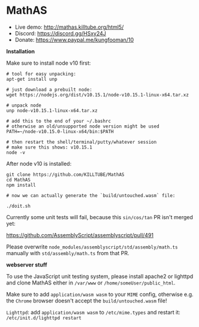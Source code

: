 # MathAS

* Live demo: http://mathas.killtube.org/html5/
* Discord: https://discord.gg/HSxy24J
* Donate: https://www.paypal.me/kungfooman/10

**Installation**

Make sure to install node v10 first:

```shell
# tool for easy unpacking:
apt-get install unp

# just download a prebuilt node:
wget https://nodejs.org/dist/v10.15.1/node-v10.15.1-linux-x64.tar.xz

# unpack node
unp node-v10.15.1-linux-x64.tar.xz

# add this to the end of your ~/.bashrc
# otherwise an old/unsupported node version might be used
PATH=~/node-v10.15.0-linux-x64/bin:$PATH

# then restart the shell/terminal/putty/whatever session
# make sure this shows: v10.15.1
node -v
```

After node v10 is installed:

```
git clone https://github.com/KILLTUBE/MathAS
cd MathAS
npm install

# now we can actually generate the `build/untouched.wasm` file:

./doit.sh
```

Currently some unit tests will fail, because this `sin/cos/tan` PR isn't merged yet: 

https://github.com/AssemblyScript/assemblyscript/pull/491

Please overwrite `node_modules/assemblyscript/std/assembly/math.ts` manually with `std/assembly/math.ts` from that PR.

**webserver stuff**

To use the JavaScript unit testing system, please install apache2 or lighttpd and clone MathAS either in `/var/www` or `/home/someUser/public_html`.

Make sure to add `application/wasm wasm` to your `MIME` config, otherwise e.g. the `Chrome` browser doesn't accept the `build/untouched.wasm` file!

`Lighttpd`: add `application/wasm wasm` to `/etc/mime.types` and restart it: `/etc/init.d/lighttpd restart`
